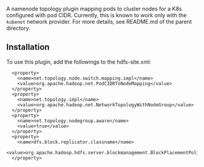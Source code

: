 A namenode topology plugin mapping pods to cluster nodes for a K8s configured
with pod CIDR. Currently, this is known to work only with the `kubenet` network
provider. For more details, see README.md of the parent directory.

## Installation
To use this plugin, add the followings to the hdfs-site.xml:

```
  <property>
    <name>net.topology.node.switch.mapping.impl</name>
    <value>org.apache.hadoop.net.PodCIDRToNodeMapping</value>
  </property>
  <property>
    <name>net.topology.impl</name>
    <value>org.apache.hadoop.net.NetworkTopologyWithNodeGroup</value>
  </property>
  <property>
    <name>net.topology.nodegroup.aware</name>
    <value>true</value>
  </property>
  <property>
    <name>dfs.block.replicator.classname</name>
    <value>org.apache.hadoop.hdfs.server.blockmanagement.BlockPlacementPolicyWithNodeGroup</value>
  </property>
```
